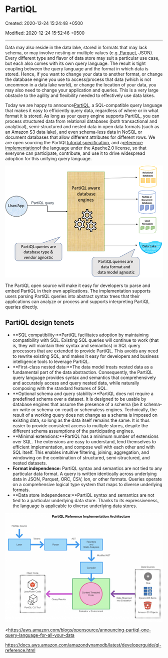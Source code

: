 # PartiQL

Created: 2020-12-24 15:24:48 +0500

Modified: 2020-12-24 15:52:46 +0500

---

Data may also reside in the data lake, stored in formats that may lack schema, or may involve nesting or multiple values (e.g.,[Parquet](https://parquet.apache.org/), JSON). Every different type and flavor of data store may suit a particular use case, but each also comes with its own query language. The result is tight coupling between the query language and the format in which data is stored. Hence, if you want to change your data to another format, or change the database engine you use to access/process that data (which is not uncommon in a data lake world), or change the location of your data, you may also need to change your application and queries. This is a very large obstacle to the agility and flexibility needed to effectively use data lakes.

Today we are happy to announce[PartiQL](https://partiql.org/), a SQL-compatible query language that makes it easy to efficiently query data, regardless of where or in what format it is stored. As long as your query engine supports PartiQL, you can process structured data from relational databases (both transactional and analytical), semi-structured and nested data in open data formats (such as an Amazon S3 data lake), and even schema-less data in NoSQL or document databases that allow different attributes for different rows. We are open sourcing the PartiQL[tutorial](https://partiql.org/tutorial.html),[specification](https://partiql.org/assets/PartiQL-Specification.pdf), and a[reference implementation](https://github.com/partiql/)of the language under the Apache2.0 license, so that everyone can participate, contribute, and use it to drive widespread adoption for this unifying query language.

![image](media/PartiQL-image1.png)

The PartiQL open source will make it easy for developers to parse and embed PartiQL in their own applications. The implementation supports users parsing PartiQL queries into abstract syntax trees that their applications can analyze or process and supports interpreting PartiQL queries directly.

## PartiQL design tenets
-   **SQL compatibility:**PartiQL facilitates adoption by maintaining compatibility with SQL. Existing SQL queries will continue to work (that is, they will maintain their syntax and semantics) in SQL query processors that are extended to provide PartiQL. This avoids any need to rewrite existing SQL, and makes it easy for developers and business intelligence tools to leverage PartiQL.
-   **First-class nested data:**The data model treats nested data as a fundamental part of the data abstraction. Consequently, the PartiQL query language provides syntax and semantics that comprehensively and accurately access and query nested data, while naturally composing with the standard features of SQL.
-   **Optional schema and query stability:**PartiQL does not require a predefined schema over a dataset. It is designed to be usable by database engines that assume the presence of a schema (be it schema-on-write or schema-on-read) or schemaless engines. Technically, the result of a working query does not change as a schema is imposed on existing data, so long as the data itself remains the same. It is thus easier to provide consistent access to multiple stores, despite the different schema assumptions of the participating engines.
-   **Minimal extensions:**PartiQL has a minimum number of extensions over SQL. The extensions are easy to understand, lend themselves to efficient implementation, and compose well with each other and with SQL itself. This enables intuitive filtering, joining, aggregation, and windowing on the combination of structured, semi-structured, and nested datasets.
-   **Format independence:** PartiQL syntax and semantics are not tied to any particular data format. A query is written identically across underlying data in JSON, Parquet, ORC, CSV, Ion, or other formats. Queries operate on a comprehensive logical type system that maps to diverse underlying formats.
-   **Data store independence:**PartiQL syntax and semantics are not tied to a particular underlying data store. Thanks to its expressiveness, the language is applicable to diverse underlying data stores.

![image](media/PartiQL-image2.png)

<https://aws.amazon.com/blogs/opensource/announcing-partiql-one-query-language-for-all-your-data

<https://docs.aws.amazon.com/amazondynamodb/latest/developerguide/ql-reference.html>
